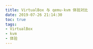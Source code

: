 ```yaml
---
title: VirtualBox 与 qemu-kvm 体验对比
date: 2019-07-26 21:14:30
toc: true
tags:
- VirtualBox
- kvm
- 体验
---
```


